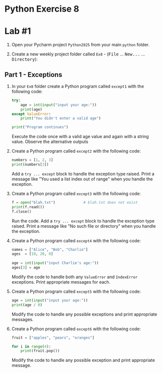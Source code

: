 # Python Exercise 8

# Lab #1

1. Open your Pycharm project `Python2025` from your main `python` folder.

1. Create a new weekly project folder called `Ex8` -  (<kbd>File</kbd> ... <kbd>New...</kbd> ... <kbd>Directory</kbd>):

## Part 1 - Exceptions

1.  In your `Ex8` folder create a Python program called `except1` with the following code:

    ```python
    try:        
        age = int(input("input your age:"))
        print(age)
    except ValueError:
        print("You didn't enter a valid age")

    print("Program continues")
    ```  
    
    Execute the code once with a valid age value and again with a string value.  Observe the alternative outputs

1.  Create a Python program called `except2` with the following code:

    ```python
    numbers = [1, 2, 3]
    print(numbers[3])
    ```

    Add a `try ... except` block to handle the exception type raised.  Print a message like "You used a list index out of range"  when you handle the exception.

1.  Create a Python program called `except3` with the following code:

    ```python
    f = open("blah.txt")             # blah.txt does not exist
    print(f.read())
    f.close()
    ```

    Run the code.  Add a `try ... except` block to handle the exception type raised.  Print a message like "No such file or directory"  when you handle the exception.

1.  Create a Python program called `except4` with the following code:

    ```python
    names = ["Alice", "Bob", "Charlie"]
    ages  = [19, 20, 0]
   
    age = int(input("input Charlie's age:"))
    ages[3] = age
    ```

    Modify the code to handle both any `ValueError` and `IndexError` exceptions. Print appropriate messages for each.

1.  Create a Python program called `except5` with the following code:

    ```python   
    age = int(input("input your age:"))
    print(age / 0)
    ```

    Modify the code to handle any possible exceptions and print appropriate messages.


2.  Create a Python program called `except6` with the following code:

    ```python
    fruit = ["apples", "pears", "oranges"]

    for i in range(4):
        print(fruit.pop())
    ```  

    Modify the code to handle any possible exception and print appropriate message.

